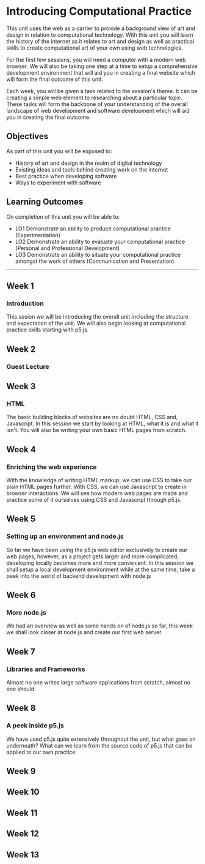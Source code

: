 # Introducing Computational Practice
This unit uses the web as a carrier to provide a background view of art and design in relation to computational technology. With this unit you will learn the history of the internet as it relates to art and design as well as practical skills to create computational art of your own using web technologies.

For the first few sessions, you will need a computer with a modern web browser. We will also be taking one step at a time to setup a comprehensive development environment that will aid you in creating a final website which will form the final outcome of this unit.

Each week, you will be given a task related to the session's theme. It can be creating a simple web element to researching about a particular topic. These tasks will form the backbone of your understanding of the overall landscape of web development and software development which will aid you in creating the final outcome.

## Objectives
As part of this unit you will be exposed to:
- History of art and design in the realm of digital technology
- Existing ideas and tools behind creating work on the internet
- Best practice when developing software
- Ways to experiment with software

## Learning Outcomes
On completion of this unit you will be able to:
- LO1	Demonstrate an ability to produce computational practice (Experimentation)
- LO2	Demonstrate an ability to evaluate your computational practice
(Personal and Professional Development)
- LO3	Demonstrate an ability to situate your computational practice amongst the work of others (Communication and Presentation)

---

## Week 1
### Introduction
This sesion we will be introducing the overall unit including the structure and expectation of the unit. We will also begin looking at computational practice skills starting with p5.js.

## Week 2
### Guest Lecture


## Week 3
### HTML
The basic building blocks of websites are no doubt HTML, CSS and, Javascript. In this session we start by looking at HTML, what it is and what it isn't. You will also be writing your own basic HTML pages from scratch.

## Week 4
### Enriching the web experience
With the knowledge of writing HTML markup, we can use CSS to take our plain HTML pages further. With CSS, we can use Javascript to create in browser interactions. We will see how modern web pages are made and practice some of it ourselves using CSS and Javascript through p5.js.

## Week 5
### Setting up an environment and node.js
So far we have been using the p5.js web editor exclusively to create our web pages, however, as a project gets larger and more complicated, developing locally becomes more and more convenient. In this session we shall setup a local development environment while at the same time, take a peek into the world of backend development with node.js

## Week 6
### More node.js
We had an overview as well as some hands on of node.js so far, this week we shall look closer at node.js and create our first web server.

## Week 7
### Libraries and Frameworks
Almost no one writes large software applications from scratch, almost no one should.

## Week 8
### A peek inside p5.js
We have used p5.js quite extensively throughout the unit, but what goes on underneath? What can we learn from the source code of p5.js that can be applied to our own practice.

## Week 9
###


## Week 10
###


## Week 11
###


## Week 12
###


## Week 13
###